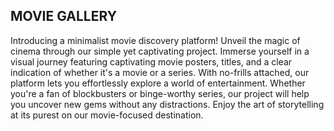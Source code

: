 ## MOVIE GALLERY

Introducing a minimalist movie discovery platform! Unveil the magic of cinema through our simple yet captivating project. Immerse yourself in a visual journey featuring captivating movie posters, titles, and a clear indication of whether it's a movie or a series. With no-frills attached, our platform lets you effortlessly explore a world of entertainment. Whether you're a fan of blockbusters or binge-worthy series, our project will help you uncover new gems without any distractions. Enjoy the art of storytelling at its purest on our movie-focused destination.
